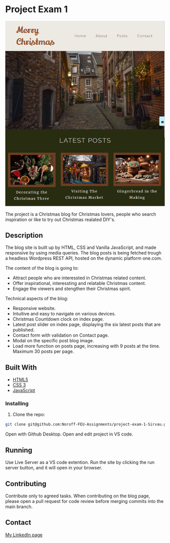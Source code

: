 # Project Exam 1

![Alt text](<images/Skjermbilde 2023-12-07 123212.png>)

The project is a Christmas blog for Christmas lovers, people who search inspiration or like to try out Christmas realated DIY's.

## Description

The blog site is built up by HTML, CSS and Vanilla JavaScript, and made responsive by using media queries.
The blog posts is being fetched trough a headless Wordpress REST API, hosted on the dynamic platform one.com.

The content of the blog is going to:

- Attract people who are interessted in Christmas related content.
- Offer inspirational, interessting and relatable Christmas content.
- Engage the viewers and stengthen their Christmas spirit.

Technical aspects of the blog:

- Responsive website.
- Intuitive and easy to navigate on various devices.
- Christmas Countdown clock on index page.
- Latest post slider on index page, displaying the six latest posts that are published.
- Contact form with validation on Contact page.
- Modal on the specific post blog image.
- Load more function on posts page, increasing with 9 posts at the time. Maximum 30 posts per page.

## Built With

- [HTML5](https://html.spec.whatwg.org/multipage/)
- [CSS 3](https://www.w3.org/Style/CSS/Overview.en.html)
- [JavaScript](https://www.javascript.com/)

### Installing

1. Clone the repo:

```bash
git clone git@github.com:Noroff-FEU-Assignments/project-exam-1-Sirvau.git
```

Open with Github Desktop.
Open and edit project in VS code.

## Running

Use Live Server as a VS code extention.
Run the site by clicking the run server button, and it will open in your browser.

## Contributing

Contribute only to agreed tasks.
When contributing on the blog page, please open a pull request for code review before merging commits into the main branch.

## Contact

[My LinkedIn page](https://www.linkedin.com/in/siril-olsen-vaular/)
